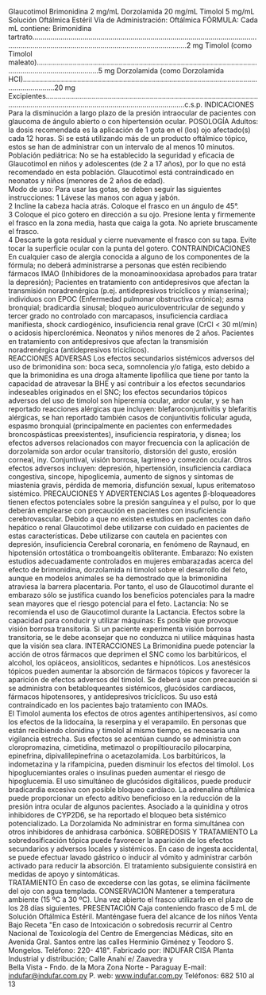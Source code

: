 Glaucotimol 
Brimonidina 2 mg/mL 
Dorzolamida 20 mg/mL 
Timolol 5 mg/mL 
Solución Oftálmica Estéril 
Vía de Administración: Oftálmica 
FÓRMULA: 
Cada mL contiene: 
Brimonidina 
tartrato.........................................................................................................................................................................................................2 mg 
Timolol (como Timolol maleato)...........................................................................................................................................................5 mg 
Dorzolamida (como Dorzolamida HCI)............................................................................................................................................20 mg 
Excipientes..................................................................................................................................................................................................c.s.p. 
INDICACIONES 
Para la disminución a largo plazo de la presión intraocular  de pacientes con glaucoma de ángulo  abierto o con 
hipertensión ocular. 
POSOLOGÍA 
Adultos: la dosis recomendada es la aplicación de 1 gota en el (los) ojo afectado(s) cada 12 horas. Si se está utilizando 
más de un producto oftálmico tópico, estos se han de administrar con un intervalo de al menos 10 minutos.  
Población pediátrica: No se ha establecido la seguridad y eficacia de Glaucotimol en niños y adolescentes (de 2 a 17 
años), por lo que no está recomendado en esta población. 
Glaucotimol está contraindicado en neonatos y niños (menores de 2 años de edad).  
Modo de uso: Para usar las gotas, se deben seguir las siguientes instrucciones: 
1 Lávese las manos con agua y jabón.  
2 Incline la cabeza hacia atrás. Coloque el frasco en un ángulo de 45°.  
3 Coloque el pico gotero  en dirección a su ojo. Presione lenta y firmemente el frasco en la zona media, hasta que 
caiga la gota. No apriete bruscamente el frasco.   
4 Descarte la gota residual y cierre nuevamente el frasco con su tapa. Evite tocar la superficie ocular con la punta 
del gotero. 
CONTRAINDICACIONES 
En cualquier caso de alergia conocida a alguno de los componentes de la fórmula; no deberá administrarse a personas 
que estén recibiendo  fármacos IMAO (Inhibidores de la monoaminooxidasa aprobados para tratar la depresión); 
Pacientes en tratamiento con antidepresivos que afectan la transmisión noradrenérgica (p.ej. antidepresivos 
tricíclicos  y  mianserina);  individuos  con  EPOC  (Enfermedad  pulmonar  obstructiva  crónica);  asma  bronquial; 
bradicardia  sinusal;  bloqueo  auriculoventricular  de  segundo  y  tercer  grado  no  controlado  con  marcapasos, 
insuficiencia  cardiaca  manifiesta,  shock  cardiogénico,  insuficiencia  renal  grave  (CrCl  <  30  ml/min)  o  acidosis 
hiperclorémica. Neonatos y niños menores de 2 años. Pacientes en tratamiento con antidepresivos que afectan la 
transmisión noradrenérgica (antidepresivos tricíclicos).  
REACCIONES ADVERSAS 
Los efectos secundarios sistémicos adversos del uso de brimonidina son: boca seca, somnolencia y/o fatiga, esto 
debido a que la brimonidina es una droga altamente lipofílica que tiene por tanto la capacidad de atravesar la BHE 
y así contribuir a los efectos secundarios indeseables originados en el SNC; los efectos secundarios tópicos adversos 
del  uso  de  timolol  son  hiperemia  ocular,  ardor  ocular,  y  se  han  reportado  reacciones  alérgicas  que  incluyen: 
blefaroconjuntivitis y blefaritis alérgicas, se han reportado también casos de conjuntivitis folicular aguda, espasmo 
bronquial (principalmente en pacientes con enfermedades broncospásticas preexistentes), insuficiencia respiratoria, 
y disnea; los efectos adversos relacionados con mayor frecuencia con la aplicación de dorzolamida son ardor ocular 
transitorio, distorsión del gusto, erosión corneal, iny. Conjuntival, visión borrosa, lagrimeo y comezón ocular. 
Otros efectos adversos incluyen: depresión, hipertensión, insuficiencia cardiaca congestiva, sincope, hipoglicemia, 
aumento  de  signos  y  síntomas  de  miastenia  gravis,  pérdida  de  memoria,  disfunción  sexual,  lupus  eritematoso 
sistémico. 
PRECAUCIONES Y ADVERTENCIAS 
Los agentes β-bloqueadores tienen efectos potenciales sobre la presión sanguínea y el pulso, por lo que deberán 
emplearse  con  precaución  en  pacientes  con  insuficiencia  cerebrovascular.  Debido  a  que  no  existen  estudios  en 
pacientes con daño hepático o renal Glaucotimol debe utilizarse con cuidado en pacientes de estas características. 
Debe utilizarse con cautela en pacientes con depresión, insuficiencia Cerebral coronaria, en fenómeno de Raynaud, 
en hipotensión ortostática o tromboangeítis obliterante. 
Embarazo:  No  existen  estudios  adecuadamente  controlados  en  mujeres  embarazadas  acerca  del  efecto  de 
brimonidina, dorzolamida ni timolol sobre el desarrollo del feto, aunque en modelos animales se ha demostrado que 
la brimonidina atraviesa la barrera placentaria. Por tanto, el uso de Glaucotimol durante el embarazo sólo se justifica 
cuando los beneficios potenciales para la madre sean mayores que el riesgo potencial para el feto. 
Lactancia: No se recomienda el uso de Glaucotimol durante la Lactancia. 
Efectos sobre la capacidad para conducir y utilizar máquinas: Es posible que provoque visión borrosa transitoria. Si 
un paciente experimenta visión borrosa transitoria, se le debe aconsejar que no conduzca ni utilice máquinas hasta 
que la visión sea clara. 
INTERACCIONES 
La Brimonidina puede potenciar la acción de otros fármacos que deprimen el SNC como los barbitúricos, el alcohol, 
los opiáceos, ansiolíticos, sedantes e hipnóticos. Los anestésicos tópicos pueden aumentar la absorción de fármacos 
tópicos y favorecer la aparición de efectos adversos del timolol. Se deberá usar con precaución si se administra con 
betabloqueantes sistémicos, glucósidos cardíacos, fármacos hipotensores, y antidepresivos tricíclicos. Su uso está 
contraindicado en los pacientes bajo tratamiento con IMAOs.  
El Timolol aumenta los efectos de otros agentes antihipertensivos, así como los efectos de la lidocaína, la reserpina 
y el verapamilo. En personas que están recibiendo clonidina y timolol al mismo tiempo, es necesaria una vigilancia 
estrecha. Sus efectos se acentúan cuando se administra con cloropromazina, cimetidina, metimazol o propiltiouracilo 
pilocarpina, epinefrina, dipivalilepinefrina o acetazolamida. Los barbitúricos, la indometazina y la rifampicina, pueden 
disminuir los efectos del timolol. Los hipoglucemiantes orales o insulinas pueden aumentar el riesgo de hipoglucemia. 
El uso simultáneo de glucósidos digitálicos, puede producir bradicardia excesiva con posible bloqueo cardíaco. La 
adrenalina oftálmica puede proporcionar un efecto aditivo beneficioso en la reducción de la presión intra ocular de 
algunos pacientes. Asociado a la quinidina y otros inhibidores de CYP2D6, se ha reportado el bloqueo beta sistémico 
potencializado. 
La Dorzolamida No administrar en forma simultánea con otros inhibidores de anhidrasa carbónica. 
SOBREDOSIS Y TRATAMIENTO 
La sobredosificación tópica puede favorecer la aparición de los efectos secundarios y adversos locales y sistémicos. 
En caso de ingesta accidental, se puede efectuar lavado gástrico o inducir al vómito y administrar carbón activado 
para reducir la absorción. El tratamiento subsiguiente consistirá en medidas de apoyo y sintomáticas.  
TRATAMIENTO 
En caso de excederse con las gotas, se elimina fácilmente del ojo con agua templada. 
CONSERVACIÓN 
Mantener a temperatura ambiente (15 ºC a 30 ºC). 
Una vez abierto el frasco utilizarlo en el plazo de los 28 días siguientes. 
PRESENTACIÓN 
Caja conteniendo frasco de 5 mL de Solución Oftálmica Estéril. 
Manténgase fuera del alcance de los niños 
Venta Bajo Receta 
"En  caso  de  Intoxicación  o  sobredosis  recurrir  al  Centro  Nacional  de  Toxicología  del  Centro  de  Emergencias 
Médicas, sito en Avenida Gral. Santos entre las calles Herminio Giménez y Teodoro S. Mongelos. Teléfono: 220-
418". 
Fabricado por: INDUFAR CISA 
Planta Industrial y distribución; 
Calle Anahí e/ Zaavedra y  
Bella Vista - Fndo. de la Mora 
Zona Norte - Paraguay 
E-mail: indufar@indufar.com.py 
P. web: www.indufar.com.py 
Teléfonos: 682 510 al 13                        